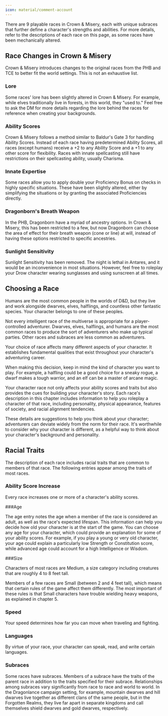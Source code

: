 ```yaml
---
icon: material/comment-account
---
```


There are 9 playable races in Crown & Misery, each with unique subraces that further define a character's strengths and abilities. For more details, refer to the descriptions of each race on this page, as some races have been mechanically altered.

## Race Changes in Crown & Misery

Crown & Misery introduces changes to the original races from the PHB and TCE to better fit the world settings. This is not an exhaustive list.

### Lore
Some races' lore has been slightly altered in Crown & Misery. For example, while elves traditionally live in forests, in this world, they "used to." Feel free to ask the DM for more details regarding the lore behind the races for reference when creating your backgrounds.

### Ability Scores
Crown & Misery follows a method similar to Baldur's Gate 3 for handling Ability Scores. Instead of each race having predetermined Ability Scores, all races (except humans) receive a +2 to any Ability Score and a +1 to any other score for flexibility. Races with innate spellcasting still have restrictions on their spellcasting ability, usually Charisma.

### Innate Expertise
Some races allow you to apply double your Proficiency Bonus on checks in highly specific situations. These have been slightly altered, either by simplifying the situations or by granting the associated Proficiencies directly.

### Dragonborn's Breath Weapon
In the PHB, Dragonborn have a myriad of ancestry options. In Crown & Misery, this has been restricted to a few, but now Dragonborn can choose the area of effect for their breath weapon (cone or line) at will, instead of having these options restricted to specific ancestries.

### Sunlight Sensitivity
Sunlight Sensitivity has been removed. The night is lethal in Antares, and it would be an inconvenience in most situations. However, feel free to roleplay your Drow character wearing sunglasses and using sunscreen at all times.

## Choosing a Race

Humans are the most common people in the worlds of D&D, but they live and work alongside dwarves, elves, halflings, and countless other fantastic species. Your character belongs to one of these peoples.

Not every intelligent race of the multiverse is appropriate for a player-controlled adventurer. Dwarves, elves, halflings, and humans are the most common races to produce the sort of adventurers who make up typical parties. Other races and subraces are less common as adventurers.

Your choice of race affects many different aspects of your character. It establishes fundamental qualities that exist throughout your character's adventuring career.

When making this decision, keep in mind the kind of character you want to play. For example, a halfling could be a good choice for a sneaky rogue, a dwarf makes a tough warrior, and an elf can be a master of arcane magic.

Your character race not only affects your ability scores and traits but also provides the cues for building your character's story. Each race's description in this chapter includes information to help you roleplay a character of that race, including personality, physical appearance, features of society, and racial alignment tendencies.

These details are suggestions to help you think about your character; adventurers can deviate widely from the norm for their race. It's worthwhile to consider why your character is different, as a helpful way to think about your character's background and personality.

## Racial Traits

The description of each race includes racial traits that are common to members of that race. The following entries appear among the traits of most races.

### Ability Score Increase

Every race increases one or more of a character's ability scores.

###Age

The age entry notes the age when a member of the race is considered an adult, as well as the race's expected lifespan. This information can help you decide how old your character is at the start of the game. You can choose any age for your character, which could provide an explanation for some of your ability scores. For example, if you play a young or very old character, your age could explain a particularly low Strength or Constitution score, while advanced age could account for a high Intelligence or Wisdom.

###Size

Characters of most races are Medium, a size category including creatures that are roughly 4 to 8 feet tall.

Members of a few races are Small (between 2 and 4 feet tall), which means that certain rules of the game affect them differently. The most important of these rules is that Small characters have trouble wielding heavy weapons, as explained in chapter 5.

### Speed

Your speed determines how far you can move when traveling and fighting.

### Languages

By virtue of your race, your character can speak, read, and write certain languages.

### Subraces

Some races have subraces. Members of a subrace have the traits of the parent race in addition to the traits specified for their subrace. Relationships among subraces vary significantly from race to race and world to world. In the Dragonlance campaign setting, for example, mountain dwarves and hill dwarves live together as different clans of the same people, but in the Forgotten Realms, they live far apart in separate kingdoms and call themselves shield dwarves and gold dwarves, respectively.
